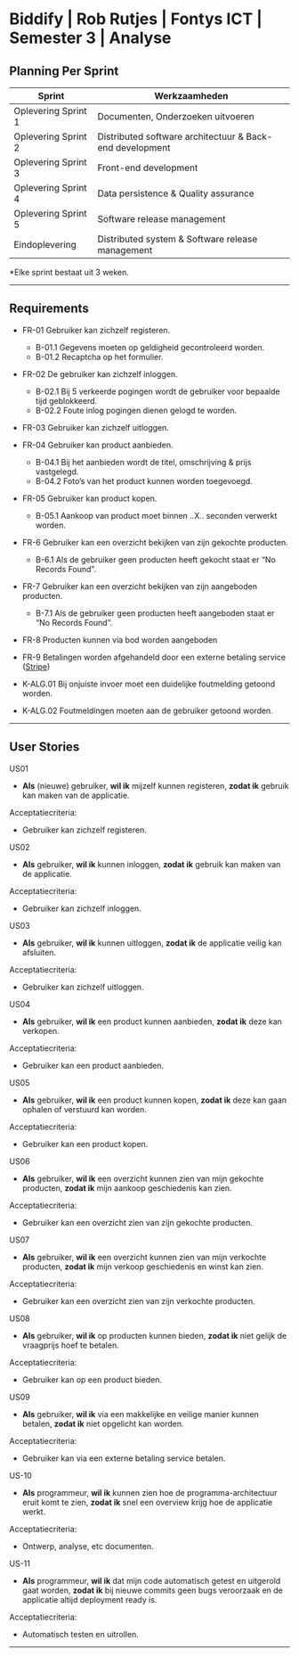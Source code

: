 # Biddify | Rob Rutjes | Fontys ICT | Semester 3 | Analyse

## Planning Per Sprint
| Sprint | Werkzaamheden |
| ----------- | ----------- |
| Oplevering Sprint 1 | Documenten, Onderzoeken uitvoeren       |
| Oplevering Sprint 2 | Distributed software architectuur & Back-end development       |
| Oplevering Sprint 3 | Front-end development       |
| Oplevering Sprint 4 | Data persistence & Quality assurance       |
| Oplevering Sprint 5 | Software release management       |
| Eindoplevering | Distributed system & Software release management       |

*Elke sprint bestaat uit 3 weken.

---

## Requirements
- FR-01 Gebruiker kan zichzelf registeren.
    - B-01.1 Gegevens moeten op geldigheid gecontroleerd worden.
    - B-01.2 Recaptcha op het formulier.

- FR-02 De gebruiker kan zichzelf inloggen.
    - B-02.1 Bij 5 verkeerde pogingen wordt de gebruiker voor bepaalde tijd geblokkeerd.
    - B-02.2 Foute inlog pogingen dienen gelogd te worden.

- FR-03 Gebruiker kan zichzelf uitloggen.

- FR-04 Gebruiker kan product aanbieden.
    - B-04.1 Bij het aanbieden wordt de titel, omschrijving & prijs vastgelegd.
    - B-04.2 Foto’s van het product kunnen worden toegevoegd.

- FR-05 Gebruiker kan product kopen.
    - B-05.1 Aankoop van product moet binnen ..X.. seconden verwerkt worden.

- FR-6 Gebruiker kan een overzicht bekijken van zijn gekochte producten.
    - B-6.1 Als de gebruiker geen producten heeft gekocht staat er “No Records Found”.

- FR-7 Gebruiker kan een overzicht bekijken van zijn aangeboden producten.
    - B-7.1 Als de gebruiker geen producten heeft aangeboden staat er “No Records Found”.

- FR-8 Producten kunnen via bod worden aangeboden

- FR-9 Betalingen worden afgehandeld door een externe betaling service ([Stripe](https://stripe.com/))


- K-ALG.01 Bij onjuiste invoer moet een duidelijke foutmelding getoond worden.

- K-ALG.02 Foutmeldingen moeten aan de gebruiker getoond worden.

---

## User Stories
US01
- **Als** (nieuwe) gebruiker, **wil ik** mijzelf kunnen registeren, **zodat ik** gebruik kan maken van de applicatie.

Acceptatiecriteria:
- Gebruiker kan zichzelf registeren.

US02
- **Als** gebruiker, **wil ik** kunnen inloggen, **zodat ik** gebruik kan maken van de applicatie.

Acceptatiecriteria:
-	Gebruiker kan zichzelf inloggen.

US03
- **Als** gebruiker, **wil ik** kunnen uitloggen, **zodat ik** de applicatie veilig kan afsluiten.

Acceptatiecriteria:
- Gebruiker kan zichzelf uitloggen.

US04
- **Als** gebruiker, **wil ik** een product kunnen aanbieden, **zodat ik** deze kan verkopen.

Acceptatiecriteria:
-	Gebruiker kan een product aanbieden.

US05
- **Als** gebruiker, **wil ik** een product kunnen kopen, **zodat ik** deze kan gaan ophalen of verstuurd kan worden.

Acceptatiecriteria:
-	Gebruiker kan een product kopen.

US06
- **Als** gebruiker, **wil ik** een overzicht kunnen zien van mijn gekochte producten, **zodat ik** mijn aankoop geschiedenis kan zien.

Acceptatiecriteria:
- Gebruiker kan een overzicht zien van zijn gekochte producten.

US07
- **Als** gebruiker, **wil ik** een overzicht kunnen zien van mijn verkochte producten, **zodat ik** mijn verkoop geschiedenis en winst kan zien.

Acceptatiecriteria:
- Gebruiker kan een overzicht zien van zijn verkochte producten.

US08
- **Als** gebruiker, **wil ik** op producten kunnen bieden, **zodat ik** niet gelijk de vraagprijs hoef te betalen.

Acceptatiecriteria:
- Gebruiker kan op een product bieden.

US09
- **Als** gebruiker, **wil ik** via een makkelijke en veilige manier kunnen betalen, **zodat ik** niet opgelicht kan worden.

Acceptatiecriteria:
- Gebruiker kan via een externe betaling service betalen.

US-10
- **Als** programmeur, **wil ik** kunnen zien hoe de programma-architectuur eruit komt te zien, **zodat ik** snel een overview krijg hoe de applicatie werkt.

Acceptatiecriteria:
- Ontwerp, analyse, etc documenten.

US-11
- **Als** programmeur, **wil ik** dat mijn code automatisch getest en uitgerold gaat worden, **zodat ik** bij nieuwe commits geen bugs veroorzaak en de applicatie altijd deployment ready is.

Acceptatiecriteria:
-	Automatisch testen en uitrollen.

---